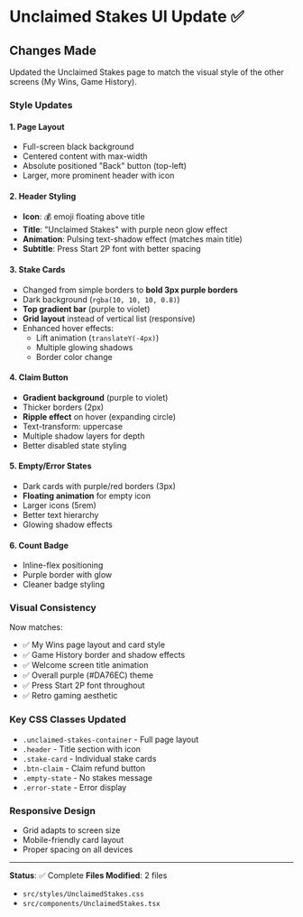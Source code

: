 # Unclaimed Stakes UI Update ✅

## Changes Made

Updated the Unclaimed Stakes page to match the visual style of the other screens (My Wins, Game History).

### Style Updates

#### 1. **Page Layout**
- Full-screen black background
- Centered content with max-width
- Absolute positioned "Back" button (top-left)
- Larger, more prominent header with icon

#### 2. **Header Styling**
- **Icon**: 💰 emoji floating above title
- **Title**: "Unclaimed Stakes" with purple neon glow effect
- **Animation**: Pulsing text-shadow effect (matches main title)
- **Subtitle**: Press Start 2P font with better spacing

#### 3. **Stake Cards**
- Changed from simple borders to **bold 3px purple borders**
- Dark background (`rgba(10, 10, 10, 0.8)`)
- **Top gradient bar** (purple to violet)
- **Grid layout** instead of vertical list (responsive)
- Enhanced hover effects:
  - Lift animation (`translateY(-4px)`)
  - Multiple glowing shadows
  - Border color change

#### 4. **Claim Button**
- **Gradient background** (purple to violet)
- Thicker borders (2px)
- **Ripple effect** on hover (expanding circle)
- Text-transform: uppercase
- Multiple shadow layers for depth
- Better disabled state styling

#### 5. **Empty/Error States**
- Dark cards with purple/red borders (3px)
- **Floating animation** for empty icon
- Larger icons (5rem)
- Better text hierarchy
- Glowing shadow effects

#### 6. **Count Badge**
- Inline-flex positioning
- Purple border with glow
- Cleaner badge styling

### Visual Consistency

Now matches:
- ✅ My Wins page layout and card style
- ✅ Game History border and shadow effects
- ✅ Welcome screen title animation
- ✅ Overall purple (#DA76EC) theme
- ✅ Press Start 2P font throughout
- ✅ Retro gaming aesthetic

### Key CSS Classes Updated
- `.unclaimed-stakes-container` - Full page layout
- `.header` - Title section with icon
- `.stake-card` - Individual stake cards
- `.btn-claim` - Claim refund button
- `.empty-state` - No stakes message
- `.error-state` - Error display

### Responsive Design
- Grid adapts to screen size
- Mobile-friendly card layout
- Proper spacing on all devices

---

**Status**: ✅ Complete
**Files Modified**: 2 files
- `src/styles/UnclaimedStakes.css`
- `src/components/UnclaimedStakes.tsx`
